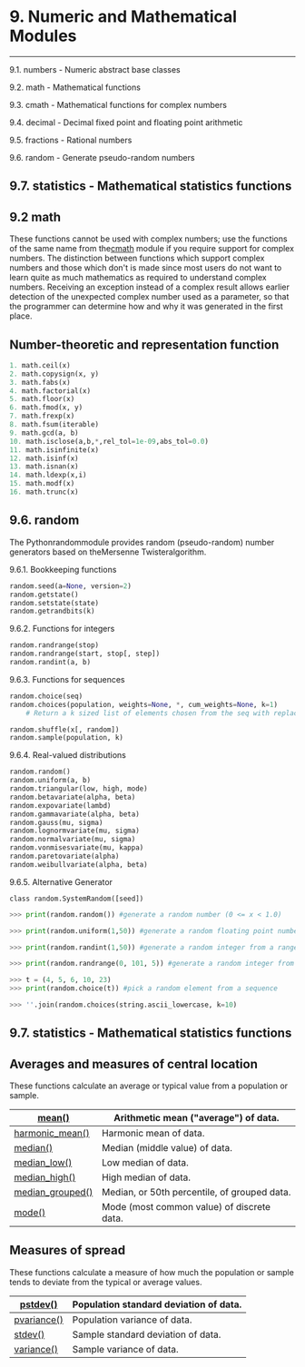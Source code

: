 # 9. Numeric and Mathematical Modules

---

9.1. numbers - Numeric abstract base classes

9.2. math - Mathematical functions

9.3. cmath - Mathematical functions for complex numbers

9.4. decimal - Decimal fixed point and floating point arithmetic

9.5. fractions - Rational numbers

9.6. random - Generate pseudo-random numbers

## 9.7. statistics - Mathematical statistics functions

## 9.2 math

These functions cannot be used with complex numbers; use the functions of the same name from the[cmath](https://docs.python.org/3/library/cmath.html#module-cmath) module if you require support for complex numbers. The distinction between functions which support complex numbers and those which don't is made since most users do not want to learn quite as much mathematics as required to understand complex numbers. Receiving an exception instead of a complex result allows earlier detection of the unexpected complex number used as a parameter, so that the programmer can determine how and why it was generated in the first place.

## Number-theoretic and representation function

```python
1. math.ceil(x)
2. math.copysign(x, y)
3. math.fabs(x)
4. math.factorial(x)
5. math.floor(x)
6. math.fmod(x, y)
7. math.frexp(x)
8. math.fsum(iterable)
9. math.gcd(a, b)
10. math.isclose(a,b,*,rel_tol=1e-09,abs_tol=0.0)
11. math.isinfinite(x)
12. math.isinf(x)
13. math.isnan(x)
14. math.ldexp(x,i)
15. math.modf(x)
16. math.trunc(x)
```

## 9.6. random

The Pythonrandommodule provides random (pseudo-random) number generators based on theMersenne Twisteralgorithm.

9.6.1. Bookkeeping functions

```python
random.seed(a=None, version=2)
random.getstate()
random.setstate(state)
random.getrandbits(k)
```

9.6.2. Functions for integers

```python
random.randrange(stop)
random.randrange(start, stop[, step])
random.randint(a, b)
```

9.6.3. Functions for sequences

```python
random.choice(seq)
random.choices(population, weights=None, *, cum_weights=None, k=1)
    # Return a k sized list of elements chosen from the seq with replacement. If the seq is empty, raises IndexError

random.shuffle(x[, random])
random.sample(population, k)
```

9.6.4. Real-valued distributions

```python
random.random()
random.uniform(a, b)
random.triangular(low, high, mode)
random.betavariate(alpha, beta)
random.expovariate(lambd)
random.gammavariate(alpha, beta)
random.gauss(mu, sigma)
random.lognormvariate(mu, sigma)
random.normalvariate(mu, sigma)
random.vonmisesvariate(mu, kappa)
random.paretovariate(alpha)
random.weibullvariate(alpha, beta)
```

9.6.5. Alternative Generator

`class random.SystemRandom([seed])`

```python
>>> print(random.random()) #generate a random number (0 <= x < 1.0)

>>> print(random.uniform(1,50)) #generate a random floating point number in a specified range

>>> print(random.randint(1,50)) #generate a random integer from a range

>>> print(random.randrange(0, 101, 5)) #generate a random integer from a range, but with astep(of the lower bound)

>>> t = (4, 5, 6, 10, 23)
>>> print(random.choice(t)) #pick a random element from a sequence

>>> ''.join(random.choices(string.ascii_lowercase, k=10)
```

## 9.7. statistics - Mathematical statistics functions

## Averages and measures of central location

These functions calculate an average or typical value from a population or sample.

| [mean()](https://docs.python.org/3/library/statistics.html#statistics.mean)                     | Arithmetic mean ("average") of data.         |
|-----------------------|-------------------------------------------------|
| [harmonic_mean()](https://docs.python.org/3/library/statistics.html#statistics.harmonic_mean)   | Harmonic mean of data.                       |
| [median()](https://docs.python.org/3/library/statistics.html#statistics.median)                 | Median (middle value) of data.               |
| [median_low()](https://docs.python.org/3/library/statistics.html#statistics.median_low)         | Low median of data.                          |
| [median_high()](https://docs.python.org/3/library/statistics.html#statistics.median_high)       | High median of data.                         |
| [median_grouped()](https://docs.python.org/3/library/statistics.html#statistics.median_grouped) | Median, or 50th percentile, of grouped data. |
| [mode()](https://docs.python.org/3/library/statistics.html#statistics.mode)                     | Mode (most common value) of discrete data.   |

## Measures of spread

These functions calculate a measure of how much the population or sample tends to deviate from the typical or average values.

| [pstdev()](https://docs.python.org/3/library/statistics.html#statistics.pstdev)       | Population standard deviation of data. |
|--------------------|----------------------------------------------------|
| [pvariance()](https://docs.python.org/3/library/statistics.html#statistics.pvariance) | Population variance of data.           |
| [stdev()](https://docs.python.org/3/library/statistics.html#statistics.stdev)         | Sample standard deviation of data.     |
| [variance()](https://docs.python.org/3/library/statistics.html#statistics.variance)   | Sample variance of data.               |
